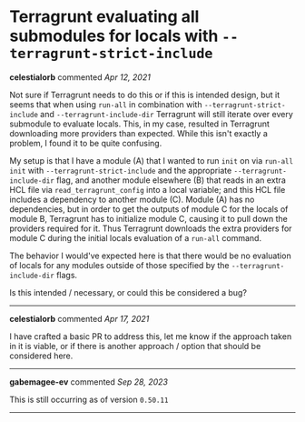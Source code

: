 # Terragrunt evaluating all submodules for locals with `--terragrunt-strict-include`

**celestialorb** commented *Apr 12, 2021*

Not sure if Terragrunt needs to do this or if this is intended design, but it seems that when using `run-all` in combination with `--terragrunt-strict-include` and `--terragrunt-include-dir` Terragrunt will still iterate over every submodule to evaluate locals. This, in my case, resulted in Terragrunt downloading more providers than expected. While this isn't exactly a problem, I found it to be quite confusing.

My setup is that I have a module (A) that I wanted to run `init` on via `run-all init` with `--terragrunt-strict-include` and the appropriate `--terragrunt-include-dir` flag, and another module elsewhere (B) that reads in an extra HCL file via `read_terragrunt_config` into a local variable; and this HCL file includes a dependency to another module (C). Module (A) has no dependencies, but in order to get the outputs of module C for the locals of module B, Terragrunt has to initialize module C, causing it to pull down the providers required for it. Thus Terragrunt downloads the extra providers for module C during the initial locals evaluation of a `run-all` command.

The behavior I would've expected here is that there would be no evaluation of locals for any modules outside of those specified by the `--terragrunt-include-dir` flags.

Is this intended / necessary, or could this be considered a bug?
<br />
***


**celestialorb** commented *Apr 17, 2021*

I have crafted a basic PR to address this, let me know if the approach taken in it is viable, or if there is another approach / option that should be considered here.
***

**gabemagee-ev** commented *Sep 28, 2023*

This is still occurring as of version `0.50.11`
***

